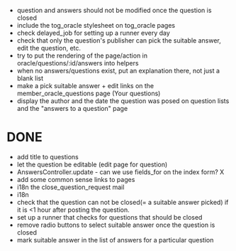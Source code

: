 * question and answers should not be modified once the question is closed
* include the tog_oracle stylesheet on tog_oracle pages
* check delayed_job for setting up a runner every day
* check that only the question's publisher can pick the suitable answer, edit the question, etc.
* try to put the rendering of the page/action in oracle/questions/:id/answers into helpers
* when no answers/questions exist, put an explanation there, not just a blank list
* make a pick suitable answer + edit links on the member_oracle_questions page (Your questions)
* display the author and the date the question was posed on question lists and the "answers to a question" page


DONE
====
* add title to questions
* let the question be editable (edit page for question)
* AnswersController.update - can we use fields_for on the index form? X
* add some common sense links to pages
* i18n the close_question_request mail
* i18n
* check that the question can not be closed(= a suitable answer picked) if it is <1 hour after posting the question.
* set up a runner that checks for questions that should be closed
* remove radio buttons to select suitable answer once the question is closed
* mark suitable answer in the list of answers for a particular question  

